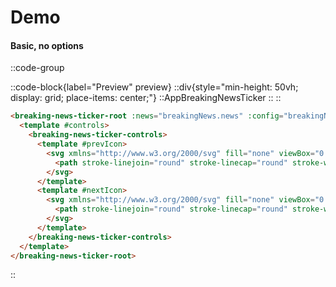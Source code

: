 # Demo

#### Basic, no options

::code-group

  ::code-block{label="Preview" preview}
    ::div{style="min-height: 50vh; display: grid; place-items: center;"}
      ::AppBreakingNewsTicker
    ::
  ::

  ```html [Template]
  <breaking-news-ticker-root :news="breakingNews.news" :config="breakingNews.config">
    <template #controls>
      <breaking-news-ticker-controls>
        <template #prevIcon>
          <svg xmlns="http://www.w3.org/2000/svg" fill="none" viewBox="0 0 24 24" height="24" width="24">
            <path stroke-linejoin="round" stroke-linecap="round" stroke-width="2" stroke="currentcolor" d="M15 18L9 12L15 6"></path>
          </svg>
        </template>
        <template #nextIcon>
          <svg xmlns="http://www.w3.org/2000/svg" fill="none" viewBox="0 0 24 24" height="24" width="24">
            <path stroke-linejoin="round" stroke-linecap="round" stroke-width="2" stroke="currentcolor" d="M9 18L15 12L9 6"></path>
          </svg>
        </template>
      </breaking-news-ticker-controls>
    </template>
  </breaking-news-ticker-root>
  ```
::


